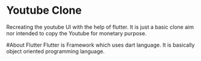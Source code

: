 # Youtube Clone 

Recreating the youtube UI with the help of flutter.
It is just a basic clone aim nor intended to copy the Youtube for monetary purpose.

#About Flutter 
Flutter is Framework which uses dart language. It is basically object oriented programming language.

